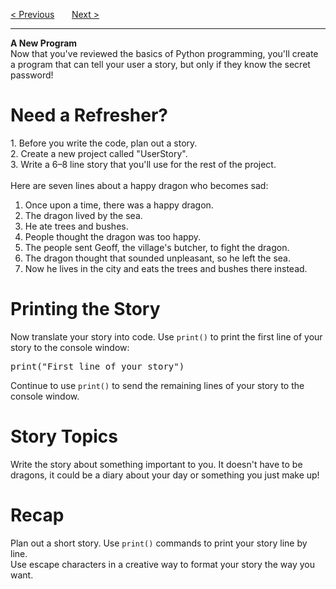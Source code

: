 <a href="/v3/Loops-and-Functions/GuessTheNumber-Challenge.md">&lt; Previous</a>
&nbsp;&nbsp;&nbsp;&nbsp;&nbsp;
<a href="/v3/Optional-Challenges/Password-Strength.md">Next &gt;</a>
<hr>
<b>A New Program</b>
<br>
Now that you've reviewed the basics of Python programming, you'll create a program that can tell your user a story, but only if they know the secret password!
<h1>Need a Refresher?</h1>
1. Before you write the code, plan out a story.
<br>
2. Create a new project called "UserStory".
<br>
3. Write a 6–8 line story that you'll use for the rest of the project.
<br><br>
Here are seven lines about a happy dragon who becomes sad:
<ol>
  <li>Once upon a time, there was a happy dragon.</li>
  <li>The dragon lived by the sea.</li>
  <li>He ate trees and bushes.</li>
  <li>People thought the dragon was too happy.</li>
  <li>The people sent Geoff, the village's butcher, to fight the dragon.</li>
  <li>The dragon thought that sounded unpleasant, so he left the sea.</li>
  <li>Now he lives in the city and eats the trees and bushes there instead.</li>
</ol>
<h1>Printing the Story</h1>
Now translate your story into code.
Use <code>print()</code> to print the first line of your story to the console window:
<pre>print("First line of your story")</pre>
Continue to use <code>print()</code> to send the remaining lines of your story to the console window.
<h1>Story Topics</h1>
Write the story about something important to you. It doesn't have to be dragons, it could be a diary about your day or something you just make up!
<h1>Recap</h1>
Plan out a short story. Use <code>print()</code> commands to print your story line by line.
<br>
Use escape characters in a creative way to format your story the way you want.
